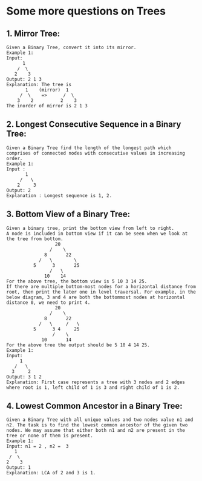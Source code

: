 # Some more questions on Trees

## 1. Mirror Tree:
    Given a Binary Tree, convert it into its mirror.
    Example 1:
    Input:
          1
        /  \
       2    3
    Output: 2 1 3
    Explanation: The tree is
           1    (mirror)  1
         /  \    =>      /  \
        3    2          2    3
    The inorder of mirror is 2 1 3

## 2. Longest Consecutive Sequence in a Binary Tree:
    Given a Binary Tree find the length of the longest path which comprises of connected nodes with consecutive values in increasing order. 
    Example 1:
    Input :      
           1                               
         /   \                          
        2     3                      
    Output: 2
    Explanation : Longest sequence is 1, 2.

## 3. Bottom View of a Binary Tree:
    Given a binary tree, print the bottom view from left to right.
    A node is included in bottom view if it can be seen when we look at the tree from bottom.
                      20
                    /    \
                  8       22
                /   \        \
              5      3       25
                    /   \      
                  10    14
    For the above tree, the bottom view is 5 10 3 14 25.
    If there are multiple bottom-most nodes for a horizontal distance from root, then print the later one in level traversal. For example, in the below diagram, 3 and 4 are both the bottommost nodes at horizontal distance 0, we need to print 4.
                      20
                    /    \
                  8       22
                /   \     /   \
              5      3 4     25
                     /    \      
                 10       14
    For the above tree the output should be 5 10 4 14 25.
    Example 1:
    Input:
         1
       /   \
      3     2
    Output: 3 1 2
    Explanation: First case represents a tree with 3 nodes and 2 edges where root is 1, left child of 1 is 3 and right child of 1 is 2.

## 4. Lowest Common Ancestor in a Binary Tree:
    Given a Binary Tree with all unique values and two nodes value n1 and n2. The task is to find the lowest common ancestor of the given two nodes. We may assume that either both n1 and n2 are present in the tree or none of them is present. 
    Example 1:
    Input: n1 = 2 , n2 =  3
       1
     /  \
    2    3
    Output: 1
    Explanation: LCA of 2 and 3 is 1.